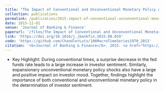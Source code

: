 ```yaml
---
title: "The Impact of Conventional and Unconventional Monetary Policy on Investor Sentiment"
collection: publications
permalink: /publication/2015-impact-of-conventional-unconventional-monetary-policy-investor-sentiment
date: 2015-12-01
venue: 'Journal of Banking & Finance'
paperurl: '/files/The Impact of Conventional and Unconventional Monetary Policy on Investor Sentiment.pdf'
link: 'https://doi.org/10.1016/j.jbankfin.2015.08.019'
code: 'https://github.com/ChandlerLutz/106MacroTimeSeries1970_2013'
citation: '<b>Journal of Banking & Finance</b>. 2015. <a href="https://scholar.google.com/scholar?hl=en&as_sdt=0%2C5&q=%22The+Impact+of+Conventional+and+Unconventional+Monetary+Policy+on+Investor+Sentiment%22&btnG=#d=gs_cit&u=%2Fscholar%3Fq%3Dinfo%3AzO-piuzuh68J%3Ascholar.google.com%2F%26output%3Dcite%26scirp%3D0%26hl%3Den">Citation</a>'
---
```


* Key Highlight: During conventional times, a surprise decrease in the fed funds rate leads to a large increase in investor sentiment. Similarly, expansionary unconventional monetary policy shocks also have a large and positive impact on investor mood. Together, findings highlight the importance of both conventional and unconventional monetary policy in the determination of investor sentiment.

